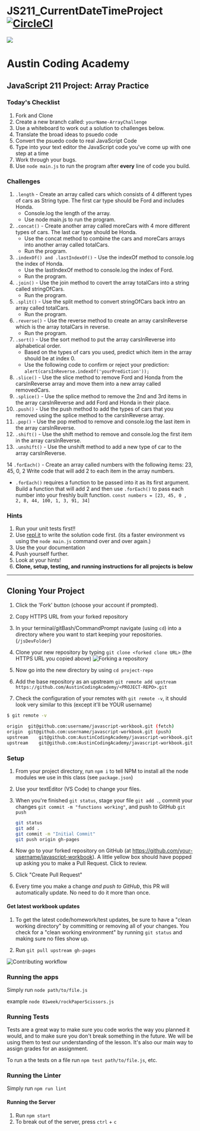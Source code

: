 # JS211_CurrentDateTimeProject[![CircleCI](https://circleci.com/gh/AustinCodingAcademy/javascript-workbook/tree/gh-pages.svg?style=svg)](https://circleci.com/gh/AustinCodingAcademy/javascript-workbook/tree/gh-pages)

![](http://en.gravatar.com/userimage/107370100/a08594145564536138dfaaf072c7b241.png)

# Austin Coding Academy

## JavaScript 211 Project: Array Practice

### Today's Checklist

1. Fork and Clone
1. Create a new branch called: `yourName-ArrayChallenge`
1. Use a whiteboard to work out a solution to challenges below.
1. Translate the broad ideas to psuedo code
1. Convert the psuedo code to real JavaScript Code
1. Type into your text editor the JavaScript code you've come up with one step at a time
1. Work through your bugs.
1. Use `node main.js` to run the program after **every** line of code you build.

### Challenges

1. `.length` - Create an array called cars which consists of 4 different types of cars as String type. The first car type should be Ford and includes Honda.
   * Console.log the length of the array.
   * Use node main.js to run the program.
2. `.concat()` - Create another array called moreCars with 4 more different types of cars. The last car type should be Honda.
   * Use the concat method to combine the cars and moreCars arrays into another array called totalCars.
   * Run the program.
3. `.indexOf() and .lastIndexOf()` - Use the indexOf method to console.log the index of Honda.
    * Use the lastIndexOf method to console.log the index of Ford.
   * Run the program.
4. `.join()` - Use the join method to covert the array totalCars into a string called stringOfCars.
   * Run the program.
5. `.split()` - Use the split method to convert stringOfCars back intro an array called totalCars.
    * Run the program.
6. `.reverse()` - Use the reverse method to create an array carsInReverse which is the array totalCars in reverse.
   * Run the program.
7. `.sort()` - Use the sort method to put the array carsInReverse into alphabetical order.
    * Based on the types of cars you used, predict which item in the array should be at index 0.
    * Use the following code to confirm or reject your prediction: `alert(carsInReverse.indexOf('yourPrediction'));`
8. `.slice()` - Use the slice method to remove Ford and Honda from the carsInReverse array and move them into a new array called removedCars.
9. `.splice()` - Use the splice method to remove the 2nd and 3rd items in the array carsInReverse and add Ford and Honda in their place.
10. `.push()` - Use the push method to add the types of cars that you removed using the splice method to the carsInReverse array.
11. `.pop()` - Use the pop method to remove and console.log the last item in the array carsInReverse.
12. `.shift()` - Use the shift method to remove and console.log the first item in the array carsInReverse.
13. `.unshift()` - Use the unshift method to add a new type of car to the array carsInReverse.

14 `.forEach()` - Create an array called numbers with the following items: 23, 45, 0, 2 Write code that will add 2 to each item in the array numbers.
   * `.forEach()` requires a function to be passed into it as its first argument. Build a function that will add 2 and then use `.forEach()` to pass each number into your freshly built function. `const numbers = [23, 45, 0 , 2, 8, 44, 100, 1, 3, 91, 34]`

### Hints

1. Run your unit tests first!!
1. Use [repl.it](https://www.repl.it) to write the solution code first. (its a faster environment vs using the `node main.js` command over and over again.)
1. Use the your documentation
1. Push yourself further.
1. Look at your hints!
1. **Clone, setup, testing, and running instructions for all projects is below**

******

## Cloning Your Project

1. Click the 'Fork' button (choose your account if prompted).
1. Copy HTTPS URL from your forked repository
1. In your terminal/gitBash/CommandPrompt navigate (using `cd`) into a directory where you want to start keeping your repositories. (`/jsDevFolder`)
1. Clone your new repository by typing `git clone <forked clone URL>` (the HTTPS
URL you copied above)
  ![Forking a repository](https://docs.google.com/drawings/d/1tYsLHaLo8JRdp0xC1EZrAo0o9Wvv4S5AD937cokVOBk/pub?w=960&h=720)
1. Now go into the new directory by using `cd project-repo`

1. Add the base repository as an upstream
    `git remote add upstream https://github.com/AustinCodingAcademy/<PROJECT-REPO>.git`

1. Check the configuration of your remotes with `git remote -v`, it should look
very similar to this (except it'll be YOUR username)

```bash
$ git remote -v

origin  git@github.com:username/javascript-workbook.git (fetch)
origin  git@github.com:username/javascript-workbook.git (push)
upstream    git@github.com:AustinCodingAcademy/javascript-workbook.git (fetch)
upstream    git@github.com:AustinCodingAcademy/javascript-workbook.git (push)
```

### Setup

1. From your project directory, run `npm i` to tell NPM to install all the
node modules we use in this class (see `package.json`)
1. Use your textEditor (VS Code) to change your files.
1. When you're finished `git status`, stage your file `git add .`, commit your changes `git commit -m "functions working"`, and push to
GitHub `git push`
    ```bash
    git status
    git add .
    git commit -m "Initial Commit"
    git push origin gh-pages
    ```

1. Now go to your forked repository on GitHub (at
  https://github.com/your-username/javascript-workbook). A little yellow box
  should have popped up asking you to make a Pull Request. Click to review.

1. Click "Create Pull Request"

1. Every time you make a change *and push to GitHub*, this PR will automatically
update. No need to do it more than once.

#### Get latest workbook updates

1. To get the latest code/homework/test updates, be sure to have a "clean
working directory" by committing or removing all of your changes. You check for
a "clean working environment" by running `git status` and making sure no files
show up.

1. Run `git pull upstream gh-pages`

![Contributing workflow](https://docs.google.com/drawings/d/1WeKQxOHgPKfwjy_eKtlJO62Fu4XTCWFeqkAh1oIqICM/pub?w=960&h=720)

### Running the apps

Simply run `node path/to/file.js`

example `node 01week/rockPaperScissors.js`

### Running Tests

Tests are a great way to make sure you code works the way you planned it would,
and to make sure you don't break something in the future. We will be using them
to test our understanding of the lesson. It's also our main way to assign grades
for an assignment.

To run a the tests on a file run `npm test path/to/file.js`, etc.

### Running the Linter

Simply run `npm run lint`

#### Running the Server

1. Run `npm start`
1. To break out of the server, press `ctrl` + `c`
